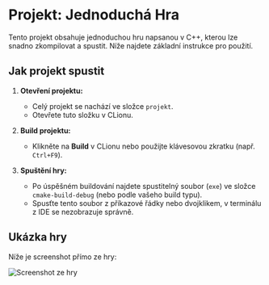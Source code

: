 # Projekt: Jednoduchá Hra

Tento projekt obsahuje jednoduchou hru napsanou v C++, kterou lze snadno zkompilovat a spustit. Níže najdete základní instrukce pro použití.

## Jak projekt spustit
1. **Otevření projektu:** 
   - Celý projekt se nachází ve složce `projekt`.
   - Otevřete tuto složku v CLionu.

2. **Build projektu:**
   - Klikněte na **Build** v CLionu nebo použijte klávesovou zkratku (např. `Ctrl+F9`).

3. **Spuštění hry:**
   - Po úspěšném buildování najdete spustitelný soubor (`exe`) ve složce `cmake-build-debug` (nebo podle vašeho build typu).
   - Spusťte tento soubor z příkazové řádky nebo dvojklikem, v terminálu z IDE se nezobrazuje správně.

## Ukázka hry
Níže je screenshot přímo ze hry:

![Screenshot ze hry](https://ctrlv.link/geSU)
